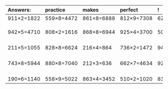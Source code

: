 | Answers: | practice | makes | perfect | ! |
| :--- | :--- | :--- | :--- | :--- |
| 911×2=1822 | 559×8=4472 | 861×8=6888 | 812×9=7308 | 622×7=4354 | 
|   |   |   |   |   | 
|   |   |   |   |   | 
|   |   |   |   |   | 
| 942×5=4710 | 808×2=1616 | 868×8=6944 | 925×4=3700 | 500×2=1000 | 
|   |   |   |   |   | 
|   |   |   |   |   | 
|   |   |   |   |   | 
|   |   |   |   |   | 
| 211×5=1055 | 828×8=6624 | 216×4=864 | 736×2=1472 | 949×3=2847 | 
|   |   |   |   |   | 
|   |   |   |   |   | 
|   |   |   |   |   | 
|   |   |   |   |   | 
| 743×8=5944 | 880×8=7040 | 212×3=636 | 662×7=4634 | 928×5=4640 | 
|   |   |   |   |   | 
|   |   |   |   |   | 
|   |   |   |   |   | 
|   |   |   |   |   | 
| 190×6=1140 | 558×9=5022 | 863×4=3452 | 510×2=1020 | 831×4=3324 | 
